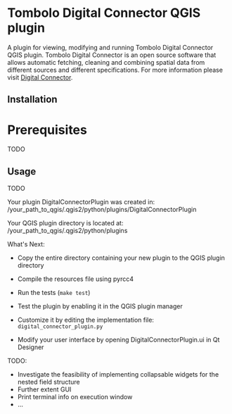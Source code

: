 # Tombolo Digital Connector QGIS plugin
A plugin for viewing, modifying and running Tombolo Digital Connector QGIS plugin. Tombolo Digital Connector is an open source software that allows automatic fetching, cleaning and combining spatial data from different sources and different specifications. For more information please visit [Digital Connector](https://github.com/FutureCitiesCatapult/TomboloDigitalConnector). 



## Installation
# Prerequisites

TODO
## Usage
TODO 

Your plugin DigitalConnectorPlugin was created in:
    /your_path_to_qgis/.qgis2/python/plugins/DigitalConnectorPlugin

Your QGIS plugin directory is located at:
     /your_path_to_qgis/.qgis2/python/plugins

What's Next:

  * Copy the entire directory containing your new plugin to the QGIS plugin
    directory

  * Compile the resources file using pyrcc4

  * Run the tests (``make test``)

  * Test the plugin by enabling it in the QGIS plugin manager

  * Customize it by editing the implementation file: ``digital_connector_plugin.py``

  * Modify your user interface by opening DigitalConnectorPlugin.ui in Qt Designer

TODO:

  * Investigate the feasibility of implementing collapsable widgets for the nested field structure
  * Further extent GUI
  * Print terminal info on execution window
  * ...


